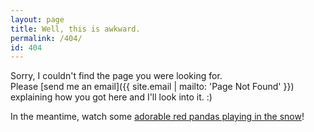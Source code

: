```yaml
---
layout: page
title: Well, this is awkward.
permalink: /404/
id: 404
---
```


Sorry, I couldn't find the page you were looking for.  
Please [send me an email]({{ site.email | mailto: 'Page Not Found' }}) explaining how you got here and I'll look into it. :)

In the meantime, watch some [adorable red pandas playing in the snow](https://www.youtube.com/watch?v=y6GaPkkGZGw)!
